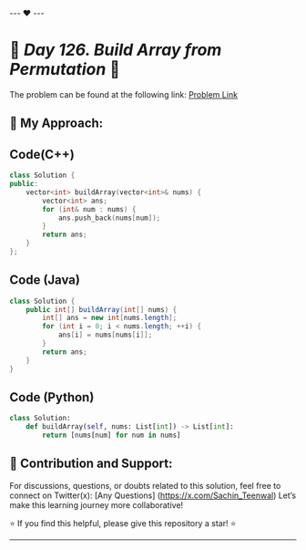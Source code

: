 --- ❤️ ---

# 🚀 _Day 126. Build Array from Permutation_ 🧠


The problem can be found at the following link: [Problem Link](https://leetcode.com/problems/build-array-from-permutation/description/)

## 🎯 **My Approach:**


## Code(C++)
```cpp
class Solution {
public:
    vector<int> buildArray(vector<int>& nums) {
        vector<int> ans;
        for (int& num : nums) {
            ans.push_back(nums[num]);
        }
        return ans;
    }
};
```

## Code (Java)

```java
class Solution {
    public int[] buildArray(int[] nums) {
        int[] ans = new int[nums.length];
        for (int i = 0; i < nums.length; ++i) {
            ans[i] = nums[nums[i]];
        }
        return ans;
    }
}
```

## Code (Python)

```python
class Solution:
    def buildArray(self, nums: List[int]) -> List[int]:
        return [nums[num] for num in nums]
```



## 🎯 **Contribution and Support:**

For discussions, questions, or doubts related to this solution, feel free to connect on Twitter(x): [Any Questions] (https://x.com/Sachin_Teenwal) Let’s make this learning journey more collaborative!

⭐ If you find this helpful, please give this repository a star! ⭐

---
